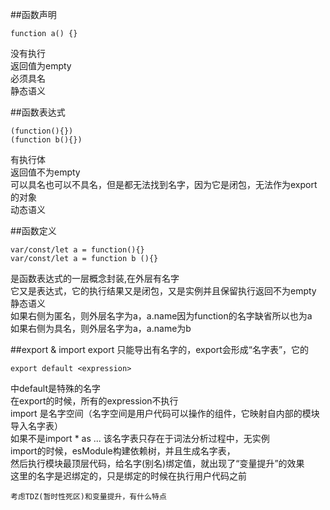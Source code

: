 ##函数声明  
```
function a() {}   
```
没有执行  
返回值为empty  
必须具名   
静态语义

##函数表达式
```
(function(){})
(function b(){})
```
有执行体  
返回值不为empty  
可以具名也可以不具名，但是都无法找到名字，因为它是闭包，无法作为export的对象   
动态语义

##函数定义
```
var/const/let a = function(){}
var/const/let a = function b (){}
```
是函数表达式的一层概念封装,在外层有名字  
它又是表达式，它的执行结果又是闭包，又是实例并且保留执行返回不为empty  
静态语义  
如果右侧为匿名，则外层名字为a，a.name因为function的名字缺省所以也为a  
如果右侧为具名，则外层名字为a，a.name为b

##export & import
export 只能导出有名字的，export会形成“名字表”，它的 
```
export default <expression> 
```
中default是特殊的名字  
在export的时候，所有的expression不执行  
import 是名字空间（名字空间是用户代码可以操作的组件，它映射自内部的模块导入名字表）  
如果不是import * as ... 该名字表只存在于词法分析过程中，无实例  
import的时候，esModule构建依赖树，并且生成名字表，  
然后执行模块最顶层代码，给名字(别名)绑定值，就出现了“变量提升”的效果  
这里的名字是迟绑定的，只是绑定的时候在执行用户代码之前  

    考虑TDZ(暂时性死区)和变量提升，有什么特点
